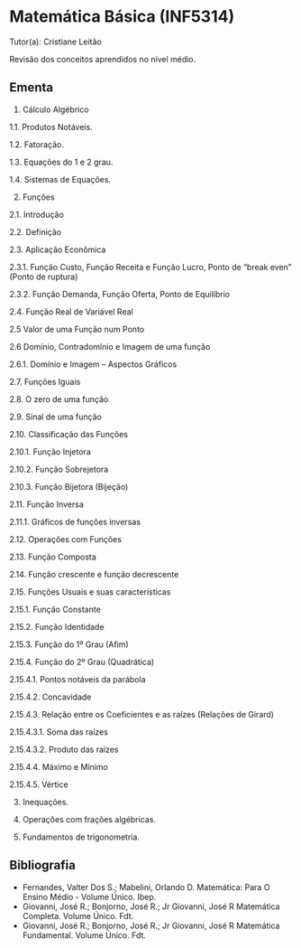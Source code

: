 # Matemática Básica (INF5314)

Tutor(a): Cristiane Leitão

Revisão dos conceitos aprendidos no nível médio.

## Ementa

1. Cálculo Algébrico

1.1. Produtos Notáveis.

1.2. Fatoração.

1.3. Equações do 1 e 2 grau.

1.4. Sistemas de Equações.

2. Funções

2.1. Introdução

2.2. Definição

2.3. Aplicação Econômica

2.3.1. Função Custo, Função Receita e Função Lucro, Ponto de “break even” (Ponto de ruptura)

2.3.2. Função Demanda, Função Oferta, Ponto de Equilíbrio

2.4. Função Real de Variável Real

2.5 Valor de uma Função num Ponto

2.6 Domínio, Contradomínio e Imagem de uma função

2.6.1. Domínio e Imagem – Aspectos Gráficos

2.7. Funções Iguais

2.8. O zero de uma função

2.9. Sinal de uma função

2.10. Classificação das Funções

2.10.1. Função Injetora

2.10.2. Função Sobrejetora

2.10.3. Função Bijetora (Bijeção)

2.11. Função Inversa

2.11.1. Gráficos de funções inversas

2.12. Operações com Funções

2.13. Função Composta

2.14. Função crescente e função decrescente

2.15. Funções Usuais e suas características

2.15.1. Função Constante

2.15.2. Função Identidade

2.15.3. Função do 1º Grau (Afim)

2.15.4. Função do 2º Grau (Quadrática)

2.15.4.1. Pontos notáveis da parábola

2.15.4.2. Concavidade

2.15.4.3. Relação entre os Coeficientes e as raízes (Relações de Girard)

2.15.4.3.1. Soma das raízes

2.15.4.3.2. Produto das raízes

2.15.4.4. Máximo e Mínimo

2.15.4.5. Vértice

3. Inequações.

4. Operações com frações algébricas.

5. Fundamentos de trigonometria.

## Bibliografia

- Fernandes, Valter Dos S.; Mabelini, Orlando D. Matemática: Para O Ensino Médio - Volume Único. Ibep.
- Giovanni, José R.; Bonjorno, José R.; Jr Giovanni, José R Matemática Completa. Volume Único. Fdt.
- Giovanni, José R.; Bonjorno, José R.; Jr Giovanni, José R Matemática Fundamental. Volume Único. Fdt.
